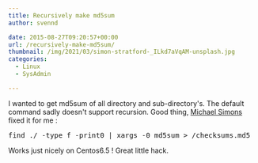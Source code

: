 ```yaml
---
title: Recursively make md5sum
author: svennd

date: 2015-08-27T09:20:57+00:00
url: /recursively-make-md5sum/
thumbnail: /img/2021/03/simon-stratford-_ILkd7aVqAM-unsplash.jpg
categories:
  - Linux
  - SysAdmin

---
```

I wanted to get md5sum of all directory and sub-directory's. The default command sadly doesn't support recursion. Good thing, [Michael Simons][1] fixed it for me :

<pre class="EnlighterJSRAW" data-enlighter-linenumbers="false">find ./ -type f -print0 | xargs -0 md5sum &gt; /checksums.md5</pre>

Works just nicely on Centos6.5 ! Great little hack.

 [1]: http://info.michael-simons.eu/2008/10/25/recursively-md5sum-all-files-in-a-directory-tree/
